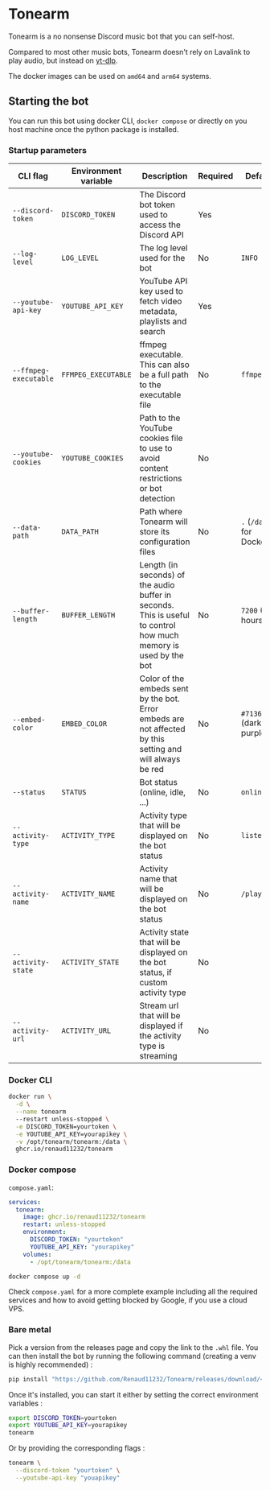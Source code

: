 # Tonearm

Tonearm is a no nonsense Discord music bot that you can self-host.

Compared to most other music bots, Tonearm doesn't rely on Lavalink to play audio, but instead on [yt-dlp](https://github.com/yt-dlp/yt-dlp).

The docker images can be used on `amd64` and `arm64` systems.

## Starting the bot

You can run this bot using docker CLI, `docker compose` or directly on you host machine once the python package is installed.

### Startup parameters

| CLI flag              | Environment variable | Description                                                                                                      | Required | Default                  |
|-----------------------|----------------------|------------------------------------------------------------------------------------------------------------------|----------|--------------------------|
| `--discord-token`     | `DISCORD_TOKEN`      | The Discord bot token used to access the Discord API                                                             | Yes      |                          |
| `--log-level`         | `LOG_LEVEL`          | The log level used for the bot                                                                                   | No       | `INFO`                   |
| `--youtube-api-key`   | `YOUTUBE_API_KEY`    | YouTube API key used to fetch video metadata, playlists and search                                               | Yes      |                          |
| `--ffmpeg-executable` | `FFMPEG_EXECUTABLE`  | ffmpeg executable. This can also be a full path to the executable file                                           | No       | `ffmpeg`                 |
| `--youtube-cookies`   | `YOUTUBE_COOKIES`    | Path to the YouTube cookies file to use to avoid content restrictions or bot detection                           | No       |                          |
| `--data-path`         | `DATA_PATH`          | Path where Tonearm will store its configuration files                                                            | No       | `.` (`/data` for Docker) |
| `--buffer-length`     | `BUFFER_LENGTH`      | Length (in seconds) of the audio buffer in seconds. This is useful to control how much memory is used by the bot | No       | `7200` (2 hours)         |
| `--embed-color`       | `EMBED_COLOR`        | Color of the embeds sent by the bot. Error embeds are not affected by this setting and will always be red        | No       | `#71368A` (dark purple)  |
| `--status`            | `STATUS`             | Bot status (online, idle, ...)                                                                                   | No       | `online`                 |
| `--activity-type`     | `ACTIVITY_TYPE`      | Activity type that will be displayed on the bot status                                                           | No       | `listening`              |
| `--activity-name`     | `ACTIVITY_NAME`      | Activity name that will be displayed on the bot status                                                           | No       | `/play`                  |
| `--activity-state`    | `ACTIVITY_STATE`     | Activity state that will be displayed on the bot status, if custom activity type                                 | No       |                          |
| `--activity-url`      | `ACTIVITY_URL`       | Stream url that will be displayed if the activity type is streaming                                              | No       |                          |

### Docker CLI

```bash
docker run \
  -d \
  --name tonearm
  --restart unless-stopped \
  -e DISCORD_TOKEN=yourtoken \
  -e YOUTUBE_API_KEY=yourapikey \
  -v /opt/tonearm/tonearm:/data \
  ghcr.io/renaud11232/tonearm
```

### Docker compose

`compose.yaml`:

```yml
services:
  tonearm:
    image: ghcr.io/renaud11232/tonearm
    restart: unless-stopped
    environment:
      DISCORD_TOKEN: "yourtoken"
      YOUTUBE_API_KEY: "yourapikey"
    volumes:
      - /opt/tonearm/tonearm:/data
```

```bash
docker compose up -d
```

Check `compose.yaml` for a more complete example including all the required services and how to avoid getting blocked by Google, if you use a cloud VPS.

### Bare metal

Pick a version from the releases page and copy the link to the `.whl` file.
You can then install the bot by running the following command (creating a venv is highly recommended) :

```bash
pip install "https://github.com/Renaud11232/Tonearm/releases/download/<selected_version>>/tonearm-<selected_version>-py3-none-any.whl"
```

Once it's installed, you can start it either by setting the correct environment variables :

```bash
export DISCORD_TOKEN=yourtoken
export YOUTUBE_API_KEY=yourapikey
tonearm
```

Or by providing the corresponding flags :

```bash
tonearm \
  --discord-token "yourtoken" \
  --youtube-api-key "youapikey"
```